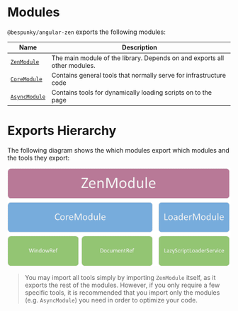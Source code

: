 # Modules
`@bespunky/angular-zen` exports the following modules:

| Name | Description |
| ---  | ---         |
| [`ZenModule`](Modules/ZenModule) | The main module of the library. Depends on and exports all other modules.
| [`CoreModule`](Modules/CoreModule) | Contains general tools that normally serve for infrastructure code |
| [`AsyncModule`](Modules/AsyncModule) | Contains tools for dynamically loading scripts on to the page    |

# Exports Hierarchy
The following diagram shows the which modules export which modules and the tools they export:

![Hierarchy](.attachments/hierarchy.png)

> You may import all tools simply by importing `ZenModule`  itself, as it exports the rest of the modules.
> However, if you only require a few specific tools, it is recommended that you import only the modules (e.g. `AsyncModule`) you need in order to optimize your code.
